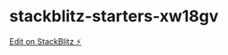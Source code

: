 # stackblitz-starters-xw18gv

[Edit on StackBlitz ⚡️](https://stackblitz.com/edit/stackblitz-starters-xw18gv)